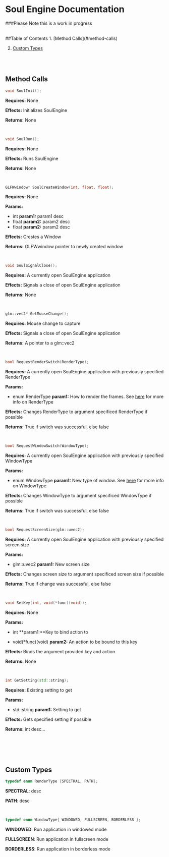 Soul Engine Documentation
=====
###Please Note this is a work in progress

<br/>
##Table of Contents
1. [Method Calls](#method-calls)

2. [Custom Types](#custom-types)

<br/> <br/>



Method Calls
----

```C++
void SoulInit();
```

**Requires:** None

**Effects:** Initializes SoulEngine

**Returns:** None

<br/>

```C++
void SoulRun();
```

**Requires:** None

**Effects:** Runs SoulEngine

**Returns:** None

<br/>

```C++
GLFWwindow* SoulCreateWindow(int, float, float);
```

**Requires:** None

**Params:**
- int **param1:** param1 desc
- float **param2:** param2 desc
- float **param2:** param2 desc

**Effects:** Crestes a Window

**Returns:** GLFWwindow pointer to newly created window

<br/>

```C++
void SoulSignalClose();
```

**Requires:** A currently open SoulEngine application

**Effects:** Signals a close of open SoulEngine application

**Returns:** None

<br/>

```C++
glm::vec2* GetMouseChange();
```

**Requires:** Mouse change to capture

**Effects:** Signals a close of open SoulEngine application

**Returns:** A pointer to a glm::vec2

<br/>

```C++
bool RequestRenderSwitch(RenderType);
```

**Requires:** A currently open SoulEngine application with previously specified RenderType

**Params:**
- enum RenderType **param1:** How to render the frames.  See [here](#custom-types) for more info on RenderType

**Effects:** Changes RenderType to argument specificed RenderType if possible

**Returns:** True if switch was successful, else false

<br/>

```C++
bool RequestWindowSwitch(WindowType);
```

**Requires:** A currently open SoulEngine application with previously specified WindowType

**Params:**
- enum WindowType **param1:** New type of window.  See [here](#custom-types) for more info on WindowType

**Effects:** Changes WindowType to argument specificed WindowType if possible

**Returns:** True if switch was successful, else false

<br/>

```C++
bool RequestScreenSize(glm::uvec2);
```

**Requires:** A currently open SoulEngine application with previously specified screen size

**Params:**
- glm::uvec2 **param1:** New screen size

**Effects:** Changes screen size to argument specificed screen size if possible

**Returns:** True if change was successful, else false

<br/>

```C++
void SetKey(int, void(*func)(void));
```

**Requires:** None

**Params:**
- int **param1:**Key to bind action to

- void(*func)(void) __param2:__ An action to be bound to this key

**Effects:** Binds the argument provided key and action

**Returns:** None

<br/>

```C++
int GetSetting(std::string);
```

**Requires:** Existing setting to get

**Params:**
- std::string **param1:** Setting to get


**Effects:** Gets specified setting if possible

**Returns:** int desc...

<br/>



<br/> <br/>

Custom Types
----

```C++
typedef enum RenderType {SPECTRAL, PATH};
```

**SPECTRAL**: desc

**PATH**: desc

<br/>

```C++
typedef enum WindowType{ WINDOWED, FULLSCREEN, BORDERLESS };
```

**WINDOWED**: Run application in windowed mode

**FULLSCREEN**: Run application in fullscreen mode

**BORDERLESS**: Run application in borderless mode